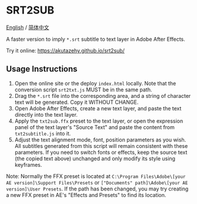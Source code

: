 # SRT2SUB

[English](./README.md) / [简体中文](./README_zh.md)

A faster version to imply `*.srt` subtitle to text layer in Adobe After Effects.

Try it online: https://akutazehy.github.io/srt2sub/

## Usage Instructions

1. Open the online site or the deploy `index.html` locally. Note that the conversion script `srt2txt.js` MUST be in the same path.
2. Drag the `*.srt` file into the corresponding area, and a string of character text will be generated. Copy it WITHOUT CHANGE.
3. Open Adobe After Effects, create a new text layer, and paste the text directly into the text layer.
4. Apply the `txt2sub.ffx` preset to the text layer, or open the expression panel of the text layer's "Source Text" and paste the content from `txt2subtitle.js` into it.
5. Adjust the text alignment mode, font, position parameters as you wish. All subtitles generated from this script will remain consistent with these parameters. If you need to switch fonts or effects, keep the source text (the copied text above) unchanged and only modify its style using keyframes.

Note: Normally the FFX preset is located at `C:\Program Files\Adobe\[your AE version]\Support Files\Presets` or `["Documents" path]\Adobe\[your AE version]\User Presets`. If the path has been changed, you may try creating a new FFX preset in AE's "Effects and Presets" to find its location.